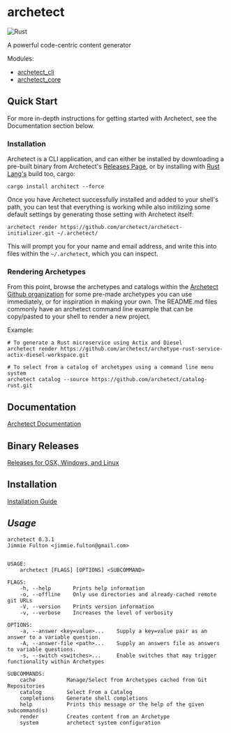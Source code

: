 # archetect

![Rust](https://github.com/archetect/archetect/workflows/Rust/badge.svg)

A powerful code-centric content generator

Modules:
* [archetect_cli](archetect-cli/README.md)
* [archetect_core](archetect-core/README.md)

## Quick Start

For more in-depth instructions for getting started with Archetect, see the Documentation section below.

### Installation

Archetect is a CLI application, and can either be installed by downloading a pre-built binary from Archetect's 
[Releases Page](https://github.com/archetect/archetect/releases/latest), or by installing with 
[Rust Lang's](https://rustup.rs/) build too, cargo:

```shell
cargo install architect --force
```

Once you have Archetect successfully installed and added to your shell's path, you can test that everything is working while
also initilizing some default settings by generating those setting with Archetect itself:

```shell
archetect render https://github.com/archetect/archetect-initializer.git ~/.archetect/
```

This will prompt you for your name and email address, and write this into files within the `~/.archetect`, which you can
inspect.

### Rendering Archetypes

From this point, browse the archetypes and catalogs within the [Archetect Github organization](https://github.com/archetect) 
for some pre-made archetypes you can use immediately, or for inspiration in making your own.  The README.md files commonly
have an archetect command line example that can be copy/pasted to your shell to render a new project.

Example:

```shell
# To generate a Rust microservice using Actix and Diesel
archetect render https://github.com/archetect/archetype-rust-service-actix-diesel-workspace.git

# To select from a catalog of archetypes using a command line menu system
archetect catalog --source https://github.com/archetect/catalog-rust.git
```

## Documentation 
[Archetect Documentation](https://archetect.github.io/archetect.html)

## Binary Releases
[Releases for OSX, Windows, and Linux](https://github.com/archetect/archetect/releases)

## Installation
[Installation Guide](https://archetect.github.io/getting_started/installation.html)

## *Usage*
```
archetect 0.3.1
Jimmie Fulton <jimmie.fulton@gmail.com>


USAGE:
    archetect [FLAGS] [OPTIONS] <SUBCOMMAND>

FLAGS:
    -h, --help       Prints help information
    -o, --offline    Only use directories and already-cached remote git URLs
    -V, --version    Prints version information
    -v, --verbose    Increases the level of verbosity

OPTIONS:
    -a, --answer <key=value>...    Supply a key=value pair as an answer to a variable question.
    -A, --answer-file <path>...    Supply an answers file as answers to variable questions.
    -s, --switch <switches>...     Enable switches that may trigger functionality within Archetypes

SUBCOMMANDS:
    cache          Manage/Select from Archetypes cached from Git Repositories
    catalog        Select From a Catalog
    completions    Generate shell completions
    help           Prints this message or the help of the given subcommand(s)
    render         Creates content from an Archetype
    system         archetect system configuration
```
